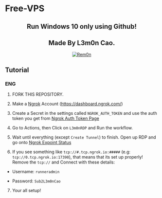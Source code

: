 # Free-VPS

<h2 align="center">
Run Windows 10 only using Github!
</h2>
<h2 align="center">
Made By L3m0n Cao.
</h2>
<p align="center">
<a href="https://github.com/Rem0n"><img title="Rem0n" src="https://img.shields.io/badge/Github-Rem0n-yellow"></a>
</p>

## Tutorial

### ENG

1. FORK THIS REPOSITORY.

2. Make a [Ngrok](https://dashboard.ngrok.com/) Account (https://dashboard.ngrok.com/)

3. Create a Secret in the settings called `NGROK_AUTH_TOKEN` and use the auth token you get from [Ngrok Auth Token Page](https://dashboard.ngrok.com/get-started/your-authtoken) 

4. Go to Actions, then Click on `L3m0nRDP` and Run the workflow.

5. Wait until everything (except `Create Tunnel`) to finish. Open up RDP and go onto [Ngrok Expoint Status](https://dashboard.ngrok.com/endpoints/status)

6. If you see something like `tcp://#.tcp.ngrok.io:#####` (e.g: `tcp://0.tcp.ngrok.io:17390`), that means that its set up properly! Remove the `tcp://` and Connect with these details:

- Username: `runneradmin` 

- Password: `Sub2L3m0nCao`

7. Your all setup!

